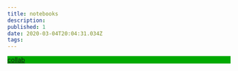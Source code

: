 ```yaml
---
title: notebooks
description: 
published: 1
date: 2020-03-04T20:04:31.034Z
tags: 
---
```


<div style="background-color:#0a0;padding:0">
  
  [collab](https://colab.research.google.com/drive/1sGN0DJSlKNzfi7-FYYwG42rcDu0PgaYN)
	
  
  
  
</div>
